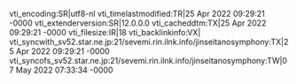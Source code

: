 vti_encoding:SR|utf8-nl
vti_timelastmodified:TR|25 Apr 2022 09:29:21 -0000
vti_extenderversion:SR|12.0.0.0
vti_cacheddtm:TX|25 Apr 2022 09:29:21 -0000
vti_filesize:IR|18
vti_backlinkinfo:VX|
vti_syncwith_sv52.star.ne.jp\:21/sevemi.rin.ilnk.info/jinseitanosymphony:TX|25 Apr 2022 09:29:21 -0000
vti_syncofs_sv52.star.ne.jp\:21/sevemi.rin.ilnk.info/jinseitanosymphony:TW|07 May 2022 07:33:34 -0000
